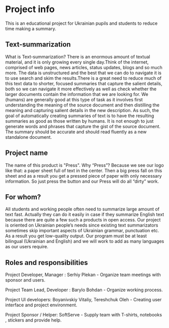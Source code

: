 # Project info
This is an educational project for Ukrainian pupils and students to reduce time making a summary. 

## Text-summarization
What is Text-summarization? There is an enormous amount of textual material, and it is only growing every single day.Think of the internet, comprised of web pages, news articles, status updates, blogs and so much more. The data is unstructured and the best that we can do to navigate it is to use search and skim the results.There is a great need to reduce much of this text data to shorter, focused summaries that capture the salient details, both so we can navigate it more effectively as well as check whether the larger documents contain the information that we are looking for. We (humans) are generally good at this type of task as it involves first understanding the meaning of the source document and then distilling the meaning and capturing salient details in the new description. As such, the goal of automatically creating summaries of text is to have the resulting summaries as good as those written by humans. It is not enough to just generate words and phrases that capture the gist of the source document. The summary should be accurate and should read fluently as a new standalone document.

## Project name
The name of this product is "Press". Why “Press”? Because we see our logo like that: a paper sheet full of text in the center. Then a big press fall on this sheet and as a result you get a pressed piece of paper with only necessary information. So just press the button and our Press will do all “dirty” work.

## For whom?
All students and working people often need to summarize large amount of text fast. Actually they can do it easily in case if they summarize English text because there are quite a few such a products in open access. Our project is oriented on Ukrainian people’s needs since existing text summarizators sometimes skip important aspects of Ukrainian grammar, punctuation etc. As a result you get low-quality output.  Our program must be at least bilingual (Ukrainian and English) and we will work to add as many languages as our users require.

## Roles and responsibilities
Project Developer, Manager : Serhiy Plekan - 
Organize team meetings with sponsor and users. 

Project Team Lead, Developer : Barylo Bohdan - 
Organize working process.
  
Project  UI developers: Boyanivskiy Vitaliy, Tereshchuk Oleh - 
Creating user interface and project environment.
  
Project Sponsor / Helper: SoftServe - 
Supply team with T-shirts, notebooks , stickers and provide help.


  
 

